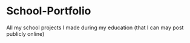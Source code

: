 # School-Portfolio
All my school projects I made during my education (that I can may post publicly online)
